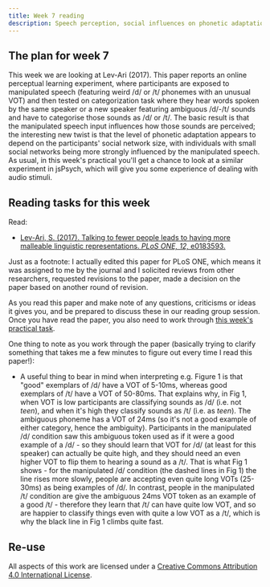 ```yaml
---
title: Week 7 reading
description: Speech perception, social influences on phonetic adaptation
---
```


## The plan for week 7

This week we are looking at Lev-Ari (2017). This paper reports an online perceptual learning experiment, where participants are exposed to manipulated speech (featuring weird /d/ or /t/ phonemes with an unusual VOT) and then tested on categorization task where they hear words spoken by the same speaker or a new speaker featuring ambiguous /d/-/t/ sounds and have to categorise those sounds as /d/ or /t/. The basic result is that the manipulated speech input influences how those sounds are perceived; the interesting new twist is that the level of phonetic adaptation appears to depend on the participants' social network size, with individuals with small social networks being more strongly influenced by the manipulated speech. As usual, in this week's practical you'll get a chance to look at a similar experiment in jsPsych, which will give you some experience of dealing with audio stimuli.

## Reading tasks for this week

Read:
- [Lev-Ari, S. (2017). Talking to fewer people leads to having more malleable linguistic representations. *PLoS ONE, 12,* e0183593.](https://doi.org/10.1371/journal.pone.0183593)

Just as a footnote: I actually edited this paper for PLoS ONE, which means it was assigned to me by the journal and I solicited reviews from other researchers, requested revisions to the paper, made a decision on the paper based on another round of revision.

As you read this paper and make note of any questions, criticisms or ideas it gives you, and be prepared to discuss these in our reading group session. Once you have read the paper, you also need to work through [this week's practical task](oels_practical_wk7.md).

One thing to note as you work through the paper (basically trying to clarify something that takes me a few minutes to figure out every time I read this paper!):
- A useful thing to bear in mind when interpreting e.g. Figure 1 is that "good" exemplars of /d/ have a VOT of 5-10ms, whereas good exemplars of /t/ have a VOT of 50-80ms. That explains why, in Fig 1, when VOT is low participants are classifying sounds as /d/ (i.e. not *teen*), and when it's high they classify sounds as /t/ (i.e. as *teen*). The ambiguous phoneme has a VOT of 24ms (so it's not a good example of either category, hence the ambiguity). Participants in the manipulated /d/ condition saw this ambiguous token used as if it were a good example of a /d/ - so they should learn that VOT for /d/ (at least for this speaker) can actually be quite high, and they should need an even higher VOT to flip them to hearing a sound as a /t/. That is what Fig 1 shows - for the manipulated /d/ condition (the dashed lines in Fig 1) the line rises more slowly, people are accepting even quite long VOTs (25-30ms) as being examples of /d/. In contrast, people in the manipulated /t/ condition are give the ambiguous 24ms VOT token as an example of a good /t/ - therefore they learn that /t/ can have quite low VOT, and so are happier to classify things even with quite a low VOT as a /t/, which is why the black line in Fig 1 climbs quite fast.

## Re-use

All aspects of this work are licensed under a [Creative Commons Attribution 4.0 International License](http://creativecommons.org/licenses/by/4.0/).
